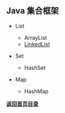 ## Java 集合框架

- List
    - ArrayList
    - [LinkedList](LinkedList.md)
- Set
    - HashSet

- Map
    - HashMap
    

[**返回首页目录**](../README.md) 